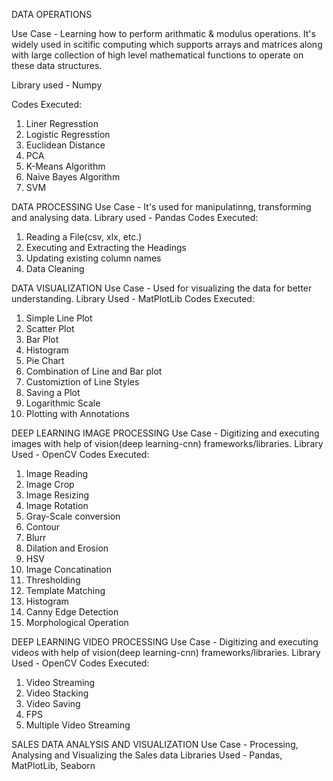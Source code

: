 DATA OPERATIONS

Use Case - Learning how to perform arithmatic & modulus operations. It's widely used in scitific computing which supports arrays and matrices along with large collection of high level mathematical functions to operate on these data structures.

Library used - Numpy

Codes Executed: 
1. Liner Regresstion
2. Logistic Regresstion
3. Euclidean Distance
4. PCA
5. K-Means Algorithm
6. Naive Bayes Algorithm
7. SVM

DATA PROCESSING
Use Case - It's used for manipulatinng, transforming and analysing data.
Library used - Pandas
Codes Executed:
1. Reading a File(csv, xlx, etc.)
2. Executing and Extracting the Headings
3. Updating existing column names
4. Data Cleaning

DATA VISUALIZATION
Use Case - Used for visualizing the data for better understanding.
Library Used - MatPlotLib
Codes Executed:
1. Simple Line Plot
2. Scatter Plot
3. Bar Plot
4. Histogram
5. Pie Chart
6. Combination of Line and Bar plot
7. Customiztion of Line Styles
8. Saving a Plot
9. Logarithmic Scale
10. Plotting with Annotations

DEEP LEARNING IMAGE PROCESSING
Use Case - Digitizing and executing images with help of vision(deep learning-cnn) frameworks/libraries.
Library Used - OpenCV
Codes Executed:
1. Image Reading
2. Image Crop
3. Image Resizing
4. Image Rotation
5. Gray-Scale conversion
6. Contour
7. Blurr
8. Dilation and Erosion
9. HSV
10. Image Concatination
11. Thresholding
12. Template Matching
13. Histogram
14. Canny Edge Detection
15. Morphological Operation

DEEP LEARNING VIDEO PROCESSING
Use Case - Digitizing and executing videos with help of vision(deep learning-cnn) frameworks/libraries.
Library Used - OpenCV
Codes Executed:
1. Video Streaming
2. Video Stacking
3. Video Saving
4. FPS
5. Multiple Video Streaming

SALES DATA ANALYSIS AND VISUALIZATION
Use Case - Processing, Analysing and Visualizing the Sales data
Libraries Used - Pandas, MatPlotLib, Seaborn
